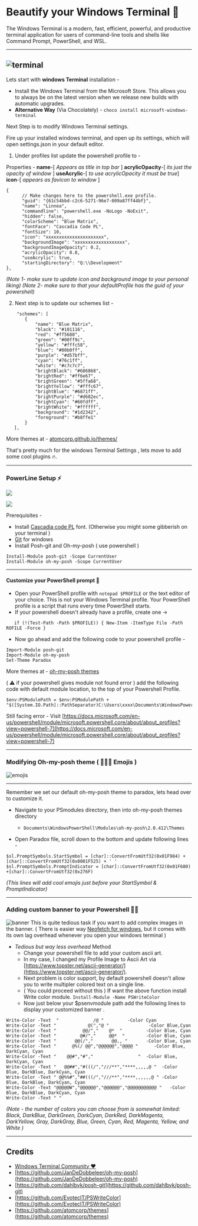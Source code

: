 # Beautify your Windows Terminal 🦄

The Windows Terminal is a modern, fast, efficient, powerful, and productive terminal application for users of command-line tools and shells like Command Prompt, PowerShell, and WSL. 

---
![terminal](./main.png)
---
Lets start with **windows Terminal** installation -

 -  Install the Windows Terminal from the Microsoft Store. This allows you to always be on the latest version when we release new builds with automatic upgrades.
- **Alternative Way** (Via Chocolately)
				- `choco install microsoft-windows-terminal`

Next Step is to modify Windows Terminal settings.

Fire up your installed windows terminal, and open up its settings, which will open settings.json in your default editor.
 
 1. Under profiles list update the powershell profile to -
 
 Properties - **name**-[ *Appears as title in top bar* ]
 	      **acrylicOpacity**-[ *its just the opacity of window* ]
	      **useAcrylic**-[ *to use acrylicOpacity it must be true*]
	      **icon**-[ *appears as favicon to window* ]
 ```
 {
       // Make changes here to the powershell.exe profile.
       "guid": "{61c54bbd-c2c6-5271-96e7-009a87ff44bf}",
       "name": "Linnea",
       "commandline": "powershell.exe -NoLogo -NoExit",
       "hidden": false,
       "colorScheme": "Blue Matrix",
       "fontFace": "Cascadia Code PL",
       "fontSize": 10,
       "icon": "xxxxxxxxxxxxxxxxxxxxxx",
       "backgroundImage": "xxxxxxxxxxxxxxxxxxx",
       "backgroundImageOpacity": 0.2,
       "acrylicOpacity": 0.8,
       "useAcrylic": true,
       "startingDirectory": "Q:\\Development"
 },
 ```
 *(Note 1- make sure to update icon and background image to your personal liking)*
  *(Note 2- make sure to that your defaultProfile has the guid of your powershell)*
 
 2. Next step is to update our schemes list -
 ```
     "schemes": [
        {
            "name": "Blue Matrix",
            "black": "#101116",
            "red": "#ff5680",
            "green": "#00ff9c",
            "yellow": "#fffc58",
            "blue": "#00b0ff",
            "purple": "#d57bff",
            "cyan": "#76c1ff",
            "white": "#c7c7c7",
            "brightBlack": "#686868",
            "brightRed": "#ff6e67",
            "brightGreen": "#5ffa68",
            "brightYellow": "#fffc67",
            "brightBlue": "#6871ff",
            "brightPurple": "#d682ec",
            "brightCyan": "#60fdff",
            "brightWhite": "#ffffff",
            "background": "#1d2342",
            "foreground": "#b8ffe1"
        }
    ],
 ```
More themes at - [atomcorp.github.io/themes/](https://atomcorp.github.io/themes/)

That's pretty much for the windows Terminal Settings , lets move to add some cool plugins 🔥.

---

### PowerLine Setup ⚡
![](./git1.png)


![](./git2.png)

 Prerequisites - 
 - Install [Cascadia code PL](https://github.com/microsoft/cascadia-code/releases) font. (Otherwise you might some gibberish on your terminal )
 - [Git](https://git-scm.com/downloads) for windows
 - Install Posh-git and Oh-my-posh  ( use powershell )
 ```
 Install-Module posh-git -Scope CurrentUser
Install-Module oh-my-posh -Scope CurrentUser
```
---

####  Customize your PowerShell prompt 🔨
 - Open your PowerShell profile with `notepad $PROFILE` or the text editor of your choice. This is not your Windows Terminal profile. Your PowerShell profile is a script that runs every time PowerShell starts.
 -  If your powershell doesn't already have a profile, create one -> 
 ```
    if (!(Test-Path -Path $PROFILE)) { New-Item -ItemType File -Path ROFILE -Force }
```
- Now go ahead and add the following code to your powershell profile -
```
Import-Module posh-git
Import-Module oh-my-posh
Set-Theme Paradox
```
More themes at - [ oh-my-posh themes](https://github.com/JanDeDobbeleer/oh-my-posh#themes)

( ⚠️  if your powershell gives module not found error ) add the following code with default module location, to the top of your Powershell Profile.
```
$env:PSModulePath = $env:PSModulePath + "$([System.IO.Path]::PathSeparator)C:\Users\xxxx\Documents\WindowsPowerShell\Modules"
```
Still facing error - Visit [https://docs.microsoft.com/en-us/powershell/module/microsoft.powershell.core/about/about_profiles?view=powershell-7](https://docs.microsoft.com/en-us/powershell/module/microsoft.powershell.core/about/about_profiles?view=powershell-7)


---
### Modifying Oh-my-posh theme ( 🦄🔥🚀 Emojis )

![emojis](./emojis.png)

---
Remember we set our default oh-my-posh theme to paradox, lets head over to customize it.

- Navigate to your PSmodules directory, then into oh-my-posh themes directory 
	- `Documents\WindowsPowerShell\Modules\oh-my-posh\2.0.412\Themes`

- Open Paradox file, scroll down to the bottom and update following lines -

```
$sl.PromptSymbols.StartSymbol = [char]::ConvertFromUtf32(0x01F984) + [char]::ConvertFromUtf32(0x0001F525) + ' '
$sl.PromptSymbols.PromptIndicator = [char]::ConvertFromUtf32(0x01F680) +[char]::ConvertFromUtf32(0x276F)
```
*(This lines will add cool emojis just before your StartSymbol & PromptIndicator)*

---

### Adding custom banner to your Powershell 🏳️‍🌈

![banner](./banner.png)
This is quite tedious task if you want to add complex images in the banner.
( There is easier way [Neofetch for windows](https://github.com/dylanaraps/neofetch), but it comes with its own lag overhead whenever you open your windows terminal )

- *Tedious but way less overhead* Method
	-  Change your powershell file to add your custom ascii art. 
	-  In my case, I changed my Profile Image to Ascii Art via [https://www.topster.net/ascii-generator/](https://www.topster.net/ascii-generator/).
	- Next problem is color support, by default powershell doesn't allow you to write multipler colored text on a single line.
	-  ( You could proceed without this ) If want the above function install Write color module.
	`Install-Module -Name PSWriteColor`
	- Now just below your $psenvmodule path add the following lines to display your customized banner .
```
Write-Color -Text  "             /@ "         -Color Cyan
Write-Color -Text "            @(","@ "               -Color Blue,Cyan
Write-Color -Text "          @@/","    @*  "         -Color Blue, Cyan
Write-Color -Text "         @#/","     @@*  "        -Color Blue, Cyan
Write-Color -Text "       @@(/","       @@,, "       -Color Blue, Cyan
Write-Color -Text "      @%(/ @@","@@@@@@","@@@@ "      -Color Blue, DarkCyan, Cyan
Write-Color -Text "    @@#","#","                 "  -Color Blue, DarkCyan, Cyan
Write-Color -Text "   @@##","#(((/","///**","****,,,,,@ "  -Color Blue, DarkBlue, DarkCyan, Cyan
Write-Color -Text " @@%%#","##(((/","///**","****,,,,,,@ " -Color Blue, DarkBlue, DarkCyan, Cyan
Write-Color -Text "@@@@@W","@@@@@@","@@@@@@","@@@@@@@@@@@ "   -Color Blue, DarkBlue, DarkCyan, Cyan
Write-Color -Text " "
```

*(Note - the number of colors you can choose from is somewhat limited: Black, DarkBlue, DarkGreen, DarkCyan, DarkRed, DarkMagenta, DarkYellow, Gray, DarkGray, Blue, Green, Cyan, Red, Magenta, Yellow, and White )*

----

## Credits

- [Windows Terminal Community ❤](https://github.com/microsoft/terminal) 
 - [https://github.com/JanDeDobbeleer/oh-my-posh](https://github.com/JanDeDobbeleer/oh-my-posh)
 - [https://github.com/dahlbyk/posh-git](https://github.com/dahlbyk/posh-git)
 - [https://github.com/EvotecIT/PSWriteColor](https://github.com/EvotecIT/PSWriteColor)
 - [https://github.com/atomcorp/themes](https://github.com/atomcorp/themes)
